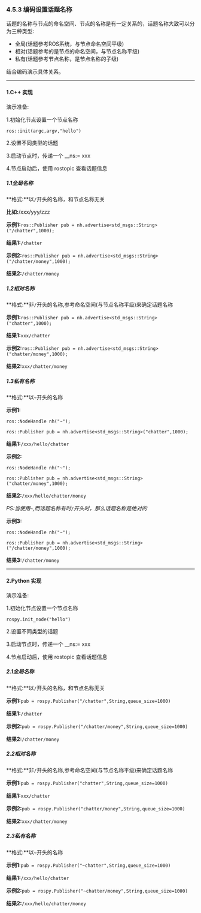 ### 4.5.3 编码设置话题名称

话题的名称与节点的命名空间、节点的名称是有一定关系的，话题名称大致可以分为三种类型:

* 全局\(话题参考ROS系统，与节点命名空间平级\)
* 相对\(话题参考的是节点的命名空间，与节点名称平级\)
* 私有\(话题参考节点名称，是节点名称的子级\)

结合编码演示具体关系。

---

#### 1.C++ 实现

演示准备:

1.初始化节点设置一个节点名称

`ros::init(argc,argv,"hello")`

2.设置不同类型的话题

3.启动节点时，传递一个 \_\_ns:= xxx

4.节点启动后，使用 rostopic 查看话题信息

##### 1.1全局名称

**格式:**以`/`开头的名称，和节点名称无关

**比如:**/xxx/yyy/zzz

**示例1:**`ros::Publisher pub = nh.advertise<std_msgs::String>("/chatter",1000);`

**结果1:**`/chatter`

**示例2:**`ros::Publisher pub = nh.advertise<std_msgs::String>("/chatter/money",1000);`

**结果2:**`/chatter/money`

##### 1.2相对名称

**格式:**非`/`开头的名称,参考命名空间\(与节点名称平级\)来确定话题名称

**示例1:**`ros::Publisher pub = nh.advertise<std_msgs::String>("chatter",1000);`

**结果1:**`xxx/chatter`

**示例2:**`ros::Publisher pub = nh.advertise<std_msgs::String>("chatter/money",1000);`

**结果2:**`xxx/chatter/money`

##### 1.3私有名称

**格式:**以`~`开头的名称

**示例1:**

`ros::NodeHandle nh("~");`

`ros::Publisher pub = nh.advertise<std_msgs::String>("chatter",1000);`

**结果1:**`/xxx/hello/chatter`

**示例2:**

`ros::NodeHandle nh("~");`

`ros::Publisher pub = nh.advertise<std_msgs::String>("chatter/money",1000);`

**结果2:**`/xxx/hello/chatter/money`

_PS:当使用_`~`_,而话题名称有时_`/`_开头时，那么话题名称是绝对的_

**示例3:**

`ros::NodeHandle nh("~");`

`ros::Publisher pub = nh.advertise<std_msgs::String>("/chatter/money",1000);`

**结果3:**`/chatter/money`

---

#### 2.Python 实现

演示准备:

1.初始化节点设置一个节点名称

`rospy.init_node("hello")`

2.设置不同类型的话题

3.启动节点时，传递一个 \_\_ns:= xxx

4.节点启动后，使用 rostopic 查看话题信息

##### 2.1全局名称

**格式:**以`/`开头的名称，和节点名称无关

**示例1:**`pub = rospy.Publisher("/chatter",String,queue_size=1000)`

**结果1:**`/chatter`

**示例2:**`pub = rospy.Publisher("/chatter/money",String,queue_size=1000)`

**结果2:**`/chatter/money`

##### 2.2相对名称

**格式:**非`/`开头的名称,参考命名空间\(与节点名称平级\)来确定话题名称

**示例1:**`pub = rospy.Publisher("chatter",String,queue_size=1000)`

**结果1:**`xxx/chatter`

**示例2:**`pub = rospy.Publisher("chatter/money",String,queue_size=1000)`

**结果2:**`xxx/chatter/money`

##### 2.3私有名称

**格式:**以`~`开头的名称

**示例1:**`pub = rospy.Publisher("~chatter",String,queue_size=1000)`

**结果1:**`/xxx/hello/chatter`

**示例2:**`pub = rospy.Publisher("~chatter/money",String,queue_size=1000)`

**结果2:**`/xxx/hello/chatter/money`

